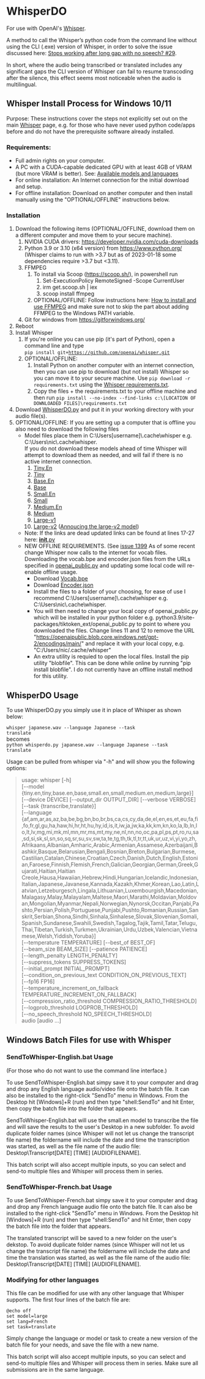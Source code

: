 # WhisperDO
For use with OpenAI's [Whisper](https://github.com/openai/whisper).

A method to call the Whisper’s python code from the command line without using the CLI (.exe) version of Whisper, in order to solve the issue discussed here: [Stops working after long gap with no speech? #29](https://github.com/openai/whisper/discussions/29). 

In short, where the audio being transcribed or translated includes any significant gaps the CLI version of Whisper can fail to resume transcoding after the silence, this effect seems most noticeable when the audio is multilingual. 

## Whisper Install Process for Windows 10/11 
Purpose: These instructions cover the steps not explicitly set out on the main [Whisper](https://github.com/openai/whisper) page, e.g. for those who have never used python code/apps before and do not have the prerequisite software already installed. 

### Requirements: 
- Full admin rights on your computer.
- A PC with a CUDA-capable dedicated GPU with at least 4GB of VRAM (but more VRAM is better).  See: [Available models and languages](https://github.com/openai/whisper#available-models-and-languages)
- For online installation: An Internet connection for the initial download and setup.
- For offline installation: Download on another computer and then install manually using the "OPTIONAL/OFFLINE" instructions below.
### Installation
1. Download the following items (OPTIONAL/OFFLINE, download them on a different computer and move them to your secure machine).
    1. NVIDIA CUDA drivers: https://developer.nvidia.com/cuda-downloads 
    2. Python 3.9 or 3.10 (x64 version) from https://www.python.org/ (Whisper claims to run with >3.7 but as of 2023-01-18 some dependencies require >3.7 but <3.11).
    3. FFMPEG 
        1. To install via Scoop (https://scoop.sh/), in powershell run
            1. Set-ExecutionPolicy RemoteSigned -Scope CurrentUser
            2. irm get.scoop.sh | iex
            3. scoop install ffmpeg
        2. OPTIONAL/OFFLINE: Follow instructions here: [How to install and use FFMPEG](https://www.thewindowsclub.com/how-to-install-ffmpeg-on-windows-10) and make sure not to skip the part about adding FFMPEG to the Windows PATH variable. 
    4. Git for windows from https://gitforwindows.org/
3. Reboot
4. Install Whisper 
    1. If you're online you can use pip (it's part of Python), open a command line and type  
    <code>pip install git+https://github.com/openai/whisper.git </code>
    2. OPTIONAL/OFFLINE: 
        1. Install Python on another computer with an internet connection, then you can use pip to download (but not install) Whisper so you can move it to your secure machine. Use <code>pip download -r requirements.txt</code> using the [Whisper requirements.txt](https://github.com/openai/whisper/blob/main/requirements.txt).
        2. Copy the files + the requirements.txt to your offline machine and then run <code>pip install --no-index --find-links c:\\[LOCATION OF DOWNLOADED FILES]\\requirements.txt</code>
5. Download [WhisperDO.py](https://github.com/nicholasgcotton/WhisperDO/blob/main/WhisperDO.py) and put it in your working directory with your audio file(s).
6. OPTIONAL/OFFLINE: If you are setting up a computer that is offline you also need to download the following files
    -  Model files place them in C:\Users\[username]\\.cache\whisper e.g. C:\Users\nic\\.cache\whisper.  
    If you do not download these models ahead of time Whisper will attempt to download them as needed, and will fail if there is no active internet connection.
        1. [Tiny.En](https://openaipublic.azureedge.net/main/whisper/models/d3dd57d32accea0b295c96e26691aa14d8822fac7d9d27d5dc00b4ca2826dd03/tiny.en.pt)
        2. [Tiny](https://openaipublic.azureedge.net/main/whisper/models/65147644a518d12f04e32d6f3b26facc3f8dd46e5390956a9424a650c0ce22b9/tiny.pt)
        3. [Base.En](https://openaipublic.azureedge.net/main/whisper/models/25a8566e1d0c1e2231d1c762132cd20e0f96a85d16145c3a00adf5d1ac670ead/base.en.pt)
        4. [Base](https://openaipublic.azureedge.net/main/whisper/models/ed3a0b6b1c0edf879ad9b11b1af5a0e6ab5db9205f891f668f8b0e6c6326e34e/base.pt)
        5. [Small.En](https://openaipublic.azureedge.net/main/whisper/models/f953ad0fd29cacd07d5a9eda5624af0f6bcf2258be67c92b79389873d91e0872/small.en.pt)
        6. [Small](https://openaipublic.azureedge.net/main/whisper/models/9ecf779972d90ba49c06d968637d720dd632c55bbf19d441fb42bf17a411e794/small.pt)
        7. [Medium.En](https://openaipublic.azureedge.net/main/whisper/models/d7440d1dc186f76616474e0ff0b3b6b879abc9d1a4926b7adfa41db2d497ab4f/medium.en.pt)
        8. [Medium](https://openaipublic.azureedge.net/main/whisper/models/345ae4da62f9b3d59415adc60127b97c714f32e89e936602e85993674d08dcb1/medium.pt)
        9. [Large-v1](https://openaipublic.azureedge.net/main/whisper/models/e4b87e7e0bf463eb8e6956e646f1e277e901512310def2c24bf0e11bd3c28e9a/large.pt)
        10. [Large-v2](https://openaipublic.azureedge.net/main/whisper/models/81f7c96c852ee8fc832187b0132e569d6c3065a3252ed18e56effd0b6a73e524/large-v2.pt) ([Annoucing the large-v2 model](https://github.com/openai/whisper/discussions/661))
    - Note: If the links are dead updated links can be found at lines 17-27 here: [__init__.py]( https://github.com/openai/whisper/blob/main/whisper/__init__.py) 
    - NEW OFFLINE REQUIREMENTS. (See [issue 1399](https://github.com/openai/whisper/discussions/1399) As of some recent change Whisper now calls to the internet for vocab files. Downloading the vocab.bpe and encoder.json files from the URLs specified in [openai_public.py](https://github.com/openai/tiktoken/blob/main/tiktoken_ext/openai_public.py) and updating some local code will re-enable offline usage.  
        - Download [Vocab.bpe](https://openaipublic.blob.core.windows.net/gpt-2/encodings/main/vocab.bpe)
        - Download [Encoder.json](https://openaipublic.blob.core.windows.net/gpt-2/encodings/main/encoder.json)
        - Install the files to a folder of your choosing, for ease of use I recommend C:\Users\[username]\\.cache\whisper e.g. C:\Users\nic\\.cache\whisper. 
        - You will then need to change your local copy of openai_public.py which will be installed in your python folder e.g. python3.9/site-packages/tiktoken_ext/openai_public.py to point to where you downloaded the files. Change lines 11 and 12 to remove the URL "https://openaipublic.blob.core.windows.net/gpt-2/encodings/main/" and replace it with your local copy, e.g. "C:/Users/nic/.cache/whisper"
        - An extra utility is requied to open the local files. Install the pip utility "blobfile". This can be done while online by running "pip install blobfile". I do not currently have an offline install method for this utility. 



## WhisperDO Usage

To use WhisperDO.py you simply use it in place of Whisper as shown below:

<code>whisper japanese.wav --language Japanese --task translate</code>  
becomes  
<code>python whisperdo.py japanese.wav --language Japanese --task translate</code>  

Usage can be pulled from whisper via "-h" and will show you the following options:

> usage: whisper [-h]  
>                [--model {tiny.en,tiny,base.en,base,small.en,small,medium.en,medium,large}]  
>                [--device DEVICE] [--output_dir OUTPUT_DIR] [--verbose VERBOSE]  
>                [--task {transcribe,translate}]  
>                 [--language {af,am,ar,as,az,ba,be,bg,bn,bo,br,bs,ca,cs,cy,da,de,el,en,es,et,eu,fa,fi,fo,fr,gl,gu,ha,haw,hi,hr,ht,hu,hy,id,is,it,iw,ja,jw,ka,kk,km,kn,ko,la,lb,ln,lo,lt,lv,mg,mi,mk,ml,mn,mr,ms,mt,my,ne,nl,nn,no,oc,pa,pl,ps,pt,ro,ru,sa,sd,si,sk,sl,sn,so,sq,sr,su,sv,sw,ta,te,tg,th,tk,tl,tr,tt,uk,ur,uz,vi,yi,yo,zh,Afrikaans,Albanian,Amharic,Arabic,Armenian,Assamese,Azerbaijani,Bashkir,Basque,Belarusian,Bengali,Bosnian,Breton,Bulgarian,Burmese,Castilian,Catalan,Chinese,Croatian,Czech,Danish,Dutch,English,Estonian,Faroese,Finnish,Flemish,French,Galician,Georgian,German,Greek,Gujarati,Haitian,Haitian Creole,Hausa,Hawaiian,Hebrew,Hindi,Hungarian,Icelandic,Indonesian,Italian,Japanese,Javanese,Kannada,Kazakh,Khmer,Korean,Lao,Latin,Latvian,Letzeburgesch,Lingala,Lithuanian,Luxembourgish,Macedonian,Malagasy,Malay,Malayalam,Maltese,Maori,Marathi,Moldavian,Moldovan,Mongolian,Myanmar,Nepali,Norwegian,Nynorsk,Occitan,Panjabi,Pashto,Persian,Polish,Portuguese,Punjabi,Pushto,Romanian,Russian,Sanskrit,Serbian,Shona,Sindhi,Sinhala,Sinhalese,Slovak,Slovenian,Somali,Spanish,Sundanese,Swahili,Swedish,Tagalog,Tajik,Tamil,Tatar,Telugu,Thai,Tibetan,Turkish,Turkmen,Ukrainian,Urdu,Uzbek,Valencian,Vietnamese,Welsh,Yiddish,Yoruba}]  
>                [--temperature TEMPERATURE] [--best_of BEST_OF]  
>                [--beam_size BEAM_SIZE] [--patience PATIENCE]  
>                [--length_penalty LENGTH_PENALTY]  
>                [--suppress_tokens SUPPRESS_TOKENS]  
>                [--initial_prompt INITIAL_PROMPT]  
>                [--condition_on_previous_text CONDITION_ON_PREVIOUS_TEXT]  
>                [--fp16 FP16]  
>                [--temperature_increment_on_fallback TEMPERATURE_INCREMENT_ON_FALLBACK]  
>                [--compression_ratio_threshold COMPRESSION_RATIO_THRESHOLD]  
>                [--logprob_threshold LOGPROB_THRESHOLD]  
>                [--no_speech_threshold NO_SPEECH_THRESHOLD]  
>                audio [audio ...]  
>               

##  Windows Batch Files for use with Whisper
### SendToWhisper-English.bat Usage

(For those who do not want to use the command line interface.)

To use SendToWhisper-English.bat simpy save it to your computer and drag and drop any English language audio/video file onto the batch file. It can also be installed to the right-click "SendTo" menu in Windows. From the Desktop hit [Windows]+R (run) and then type "shell:SendTo" and hit Enter, then copy the batch file into the folder that appears.

SendToWhisper-English.bat will use the small.en model to transcribe the file and will save the results to the user's Desktop in a new subfolder.
To avoid duplicate folder names (since Whisper will not let us change the transcript file name) the foldername will include the date and time the transcription was started, as well as the file name of the audio file: Desktop\Transcript\[DATE] [TIME] [AUDIOFILENAME].

This batch script will also accept multiple inputs, so you can select and send-to multiple files and Whisper will process them in series.

### SendToWhisper-French.bat Usage

To use SendToWhisper-French.bat simpy save it to your computer and drag and drop any French language audio file onto the batch file. It can also be installed to the right-click "SendTo" menu in Windows. From the Desktop hit [Windows]+R (run) and then type "shell:SendTo" and hit Enter, then copy the batch file into the folder that appears.

The translated transcript will be saved to a new folder on the user's dekstop. To avoid duplicate folder names (since Whisper will not let us change the transcript file name) the foldername will include the date and time the translation was started, as well as the file name of the audio file: Desktop\Transcript\[DATE] [TIME] [AUDIOFILENAME].

### Modifying for other languages

This file can be modified for use with any other language that Whisper supports. The first four lines of the batch file are:
```
@echo off
set model=large
set lang=French
set task=translate
```
Simply change the language or model or task to create a new version of the batch file for your needs, and save the file with a new name. 

This batch script will also accept multiple inputs, so you can select and send-to multiple files and Whisper will process them in series. Make sure all submissions are in the same language.
